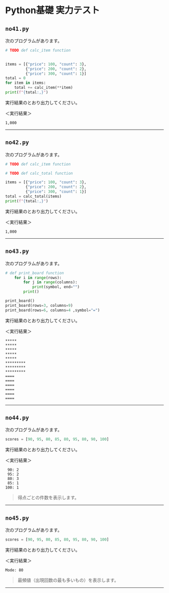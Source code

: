 # Python基礎 実力テスト

## `no41.py`

次のプログラムがあります。

``` py
# TODO def calc_item function
    

items = [{"price": 100, "count": 3},
         {"price": 200, "count": 2},
         {"price": 300, "count": 1}]
total = 0
for item in items:
    total += calc_item(**item)
print(f"{total:,}")
```

実行結果のとおり出力してください。

＜実行結果＞

``` 
1,000
```

---

## `no42.py`

次のプログラムがあります。

``` py
# TODO def calc_item function 

# TODO def calc_total function

items = [{"price": 100, "count": 3},
         {"price": 200, "count": 2},
         {"price": 300, "count": 1}]
total = calc_total(items)
print(f"{total:,}")
```

実行結果のとおり出力してください。

＜実行結果＞

``` 
1,000
```

---

## `no43.py`

次のプログラムがあります。

``` py
# def print_board function
    for i in range(rows):
        for j in range(columns):
            print(symbol, end="")
        print()

print_board()
print_board(rows=3, columns=9)
print_board(rows=6, columns=4 ,symbol="=")
```

実行結果のとおり出力してください。

＜実行結果＞

``` 
*****
*****
*****
*****
*****
*********
*********
*********
====
====
====
====
====
==== 
```

---

## `no44.py`

次のプログラムがあります。

``` py
scores = [90, 95, 80, 85, 80, 95, 80, 90, 100]
```

実行結果のとおり出力してください。

＜実行結果＞

``` 
 90: 2
 95: 2
 80: 3
 85: 1
100: 1 
```

> 得点ごとの件数を表示します。

---

## `no45.py`

次のプログラムがあります。

``` py
scores = [90, 95, 80, 85, 80, 95, 80, 90, 100]
```

実行結果のとおり出力してください。

＜実行結果＞

``` 
Mode: 80
```

> 最頻値（出現回数の最も多いもの）を表示します。

---
